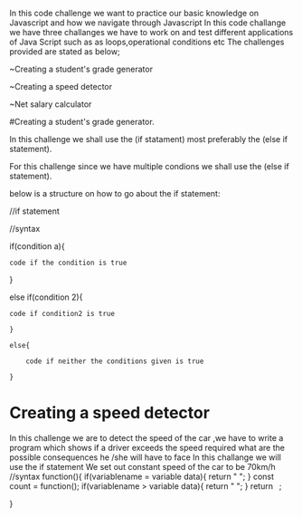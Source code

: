 In this code challenge we want to practice our basic knowledge on Javascript and how we navigate through Javascript
In this code challange we have three challanges we have to work on and test different applications of Java Script such as as loops,operational conditions etc
The challenges provided are stated as below;

  ~Creating a student's grade generator

  ~Creating a speed detector

  ~Net salary calculator


  #Creating a student's grade generator.

  In this challenge we shall use the (if statament) most preferably the (else if statement).

  For this challenge since we have multiple condions we shall use the (else if statement).

  below is a structure on how to go about the if statement:

  //if statement

  //syntax

  if(condition a){

    code if the condition is true

  }

  else if(condition 2){

    code if condition2 is true

    }

    else{

        code if neither the conditions given is true

    }

# Creating a speed detector

In this challenge we are to detect the speed of the car ,we have to write a program which shows if a driver exceeds the speed required what are the possible consequences he /she will have to face 
In this challange we will use the if statement
We set out constant speed of the car to be 70km/h
//syntax
function(){
    if(variablename = variable data){
        return " ";
    }
    const count = function();
    if(variablename > variable data){
        return " ";
    }
    return ` `;

}
